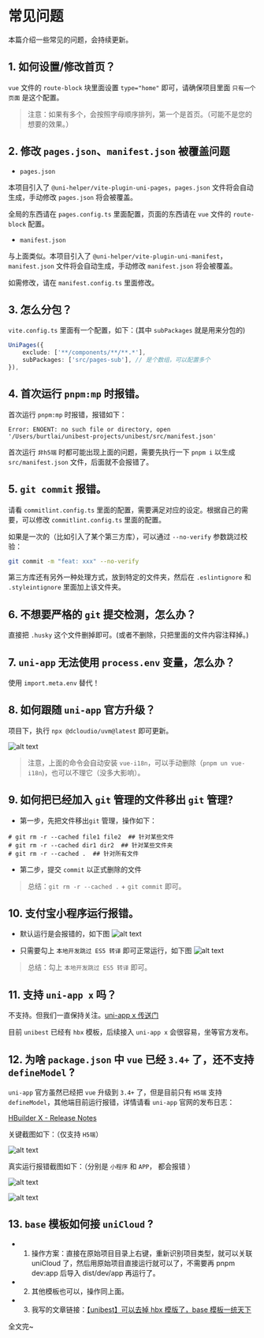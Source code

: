 # 常见问题

本篇介绍一些常见的问题，会持续更新。

## 1. 如何设置/修改首页？

`vue` 文件的 `route-block` 块里面设置 `type="home"` 即可，请确保项目里面 `只有一个页面` 是这个配置。

> 注意：如果有多个，会按照字母顺序排列，第一个是首页。（可能不是您的想要的效果。）

## 2. 修改 `pages.json`、`manifest.json` 被覆盖问题

- `pages.json`

本项目引入了 `@uni-helper/vite-plugin-uni-pages`，`pages.json` 文件将会自动生成，手动修改 `pages.json` 将会被覆盖。

全局的东西请在 `pages.config.ts` 里面配置，页面的东西请在 `vue` 文件的 `route-block` 配置。

- `manifest.json`

与上面类似。本项目引入了 `@uni-helper/vite-plugin-uni-manifest`，`manifest.json` 文件将会自动生成，手动修改 `manifest.json` 将会被覆盖。

如需修改，请在 `manifest.config.ts` 里面修改。

## 3. 怎么分包？

`vite.config.ts` 里面有一个配置，如下：(其中 `subPackages` 就是用来分包的)

```ts [vite.config.ts]{3}
UniPages({
    exclude: ['**/components/**/**.*'],
    subPackages: ['src/pages-sub'], // 是个数组，可以配置多个
}),
```

## 4. 首次运行 `pnpm:mp` 时报错。

首次运行 `pnpm:mp` 时报错，报错如下：

```text
Error: ENOENT: no such file or directory, open '/Users/burtlai/unibest-projects/unibest/src/manifest.json'
```

首次运行 `非h5端` 时都可能出现上面的问题，需要先执行一下 `pnpm i` 以生成 `src/manifest.json` 文件，后面就不会报错了。

## 5. `git commit` 报错。

请看 `commitlint.config.ts` 里面的配置，需要满足对应的设定。根据自己的需要，可以修改 `commitlint.config.ts` 里面的配置。

如果是一次的（比如引入了某个第三方库），可以通过 `--no-verify` 参数跳过校验：

```sh
git commit -m "feat: xxx" --no-verify
```

第三方库还有另外一种处理方式，放到特定的文件夹，然后在 `.eslintignore` 和 `.styleintignore` 里面加上该文件夹。

## 6. 不想要严格的 `git` 提交检测，怎么办？

直接把 `.husky` 这个文件删掉即可。(或者不删除，只把里面的文件内容注释掉。)

## 7. `uni-app` 无法使用 `process.env` 变量，怎么办？

使用 `import.meta.env` 替代！

## 8. 如何跟随 `uni-app` 官方升级？

项目下，执行 `npx @dcloudio/uvm@latest` 即可更新。

![alt text](./assets/14-1.png)

> 注意，上面的命令会自动安装 `vue-i18n`，可以手动删除（`pnpm un vue-i18n`)，也可以不理它（没多大影响）。

## 9. 如何把已经加入 `git` 管理的文件移出 `git` 管理?

- 第一步，先把文件移出`git` 管理，操作如下：

```text
# git rm -r --cached file1 file2  ## 针对某些文件
# git rm -r --cached dir1 dir2  ## 针对某些文件夹
# git rm -r --cached .  ## 针对所有文件
```

- 第二步，提交 `commit` 以正式删除的文件

> 总结：`git rm -r --cached .` + `git commit` 即可。

## 10. 支付宝小程序运行报错。

- 默认运行是会报错的，如下图
  ![alt text](./assets/14-2.png)

- 只需要勾上 `本地开发跳过 ES5 转译` 即可正常运行，如下图
  ![alt text](./assets/14-3.png)

> 总结：勾上 `本地开发跳过 ES5 转译` 即可。

## 11. 支持 `uni-app x` 吗？

不支持。但我们一直保持关注。[uni-app x 传送门](https://doc.dcloud.net.cn/uni-app-x/)

目前 `unibest` 已经有 `hbx` 模板，后续接入 `uni-app x` 会很容易，坐等官方发布。

## 12. 为啥 `package.json` 中 `vue` 已经 `3.4+` 了，还不支持 `defineModel` ?

`uni-app` 官方虽然已经把 `vue` 升级到 `3.4+` 了，但是目前只有 `H5端` 支持 `defineModel`，其他端目前运行报错，详情请看 `uni-app` 官网的发布日志：

[HBuilder X - Release Notes](https://3085868976.hiecheimaetu.com:22443/qn-GO8xCsKgpKDZWIBAkVCUkI1EnGmQUMT4.update.dcloud.net.cn/hbuilderx/changelog/4.14.2024043013.html)

关键截图如下：（仅支持 `H5端`）

![alt text](./assets/14-4.png)

真实运行报错截图如下：（分别是 `小程序` 和 `APP`， 都会报错 ）

![alt text](./assets/14-5.png)

![alt text](./assets/14-6.png)

## 13. `base` 模板如何接 `uniCloud` ?

- 1. 操作方案：直接在原始项目目录上右键，重新识别项目类型，就可以关联 uniCloud 了，然后用原始项目直接运行就可以了，不需要再 pnpm dev:app 后导入 dist/dev/app 再运行了。

- 2. 其他模板也可以，操作同上面。

- 3. 我写的文章链接：[【unibest】可以去掉 hbx 模版了，base 模板一统天下](https://mp.weixin.qq.com/s?__biz=MzUxMzAwNzMwNw==&mid=2247484792&idx=1&sn=b6116198f265384e5a51bd2bd95bea90&chksm=f95a8edcce2d07caba60782e17e48d766612c0ad85c019379fd5ac37890e31b6ca7049e670f7&scene=178&cur_album_id=3438500614009782275#rd)

全文完~
